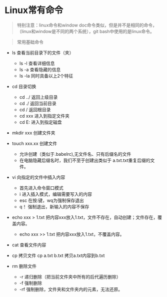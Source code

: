# Linux常有命令
> 特别注意：linux命令和window doc命令类似，但是并不是相同的命令，（linux和window是不同的两个系统），git bash中使用的是linux命令。

> 常用基础命令
 - ls 查看当前目录下的文件（夹）
   + ls -l 查看详细信息
   + ls -a 查看隐藏的信息
   + ls -la 同时具备以上2个特征

 - cd 目录切换
   + cd ../ 返回上级目录
   + cd ./ 返回当前目录
   + cd / 返回根目录
   + cd xxx 进入到指定文件夹
   + cd E: 进入到指定磁盘
 - mkdir xxx 创建文件夹
 
 - touch xxx.xx 创建文件
   + 允许创建（类似于.babelrc),无文件名、只有后缀名的文件
   + 在电脑隐藏后缀名时，我们不至于创建出类似于 a.txt.txt重复后缀的文件。

- vi 向指定的文件中插入内容
  + 首先进入命令窗口模式
  + i 进入插入模式，编辑需要写入的内容
  + esc 在按:键，wq为强制保存退出
  + q！ 强制退出，新输入的内容不保存

- echo xxx > 1.txt 把内容xxx放入1.txt，文件不存在，自动创建；文件存在，覆盖内容。
  + echo xxx >> 1.txt 把内容xxx放入1.txt，不覆盖内容。

- cat 查看文件内容

- cp 拷贝文件  cp a.txt b.txt 拷贝a.txt内容到b.txt

- rm 删除文件
  + -r 递归删除（把当前文件夹中所有的后代遍历删除）
  + -f 强制删除
  + -rf 强制删除，文件夹和文件夹内的元素，无法还原。
